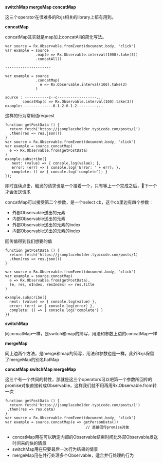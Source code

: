 **switchMap mergeMap concatMap**

这三个operator在很难多的Rxjs相关的library上都有用到。

**concatMap**

concatMap其实就是map加上concatAll的简化写法。
~~~
var source = Rx.Observable.fromEvent(document.body, 'click')
var example = source
              .map(e => Rx.Observable.interval(1000).take(3))
              .concatAll()

---------------------

var example = source
              .concatMap(
                e => Rx.Observable.interval(100).take(3)
              )

source : -----------c--c------------------...
        concatMap(c => Rx.Observable.interval(100).take(3))
example: -------------0-1-2-0-1-2---------...
~~~

 这样的行为常用语request
 ~~~
 function getPostData () {
   return fetch('https://jsonplaceholder.typicode.com/posts/1')
   .then(res => res.json())
 }
 var source = Rx.Observable.fromEvent(document.body, 'click')
 var example = source.concatMap(
   e => Rx.Observable.from(getPostData)
 )
 example.subscribe({
    next: (value) => { console.log(value); },
    error: (err) => { console.log('Error: ' + err); },
    complete: () => { console.log('complete'); }
});
 ~~~

 即时连续点击，触发的请求也是一个接着一个，只有等上一个完成之后，下一个才会发送请求

 concatMap可以接受第二个参数，是一个select cb，这个cb里边有四个参数：
 * 外部Observable送出的元素
 * 内部Observable送出的元素
 * 外部Observable送出的元素的index
 * 内部Observable送出的元素的index

 回传值得到我们想要的值
 ~~~
 function getPostData () {
   return fetch('https://jsonplaceholder.typicode.com/posts/1)
   .then(res => res.json())
 }

 var source = Rx.Observable.fromEvent(document.body, 'click')
 var example = source.concatMap(
   e => Rx.Observable.from(getPostData),
   (e, res, eIndex, resIndex) => res.title
 )

 example.subscribe({
   next: (value) => { console.log(value) },
   error: (err) => { console.log(error) },
   complete: () => { console.log('complete') }
 })
 ~~~

 **switchMap**

 同concatMap一样，是switch和map的简写，用法和参数上边的concatMap一样

 **mergeMap**

 同上边两个方法，是merge和map的简写，用法和参数也是一样。此外Rxjs保留了mergeMap的别名flatMap

 **concatMap switchMap mergeMap**

 这三个有一个共同的特性，那就是这三个operators可以吧第一个参数所回传的promise对象直接转成Observable，这样我们就不用再用Rx.Observable.from转一次

 ~~~
 function getPostData () {
   return fetch('https://jsonplaceholder.typicode.com/posts/1')
  .then(res => res.data)
 }
 var source = Rx.Observable.fromEvent(document.body, 'click')
 var example = source.concatMap(e => getPersonData())
                                      // 直接回传promise对象
 ~~~

 * concatMap用在可以确定内部的Observable结束时间比外部Observable发送时间来的快的情景
 * switchMap用在只要最后一次行为结果的情景
 * mergeMap用在并行处理多个Observable，适合并行处理的行为
